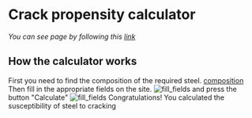 # Crack propensity calculator
*You can see page by following this [link](MaxFeshchuk.github.io/calc)*
## How the calculator works

First you need to find the composition of the required steel.
[composition](./images/README_1.png)
Then fill in the appropriate fields on the site.
![fill_fields](./images/README_2.png)
and press the button "Calculate"
![fill_fields](./images/README_3.png)
Congratulations! You calculated the susceptibility of steel to cracking